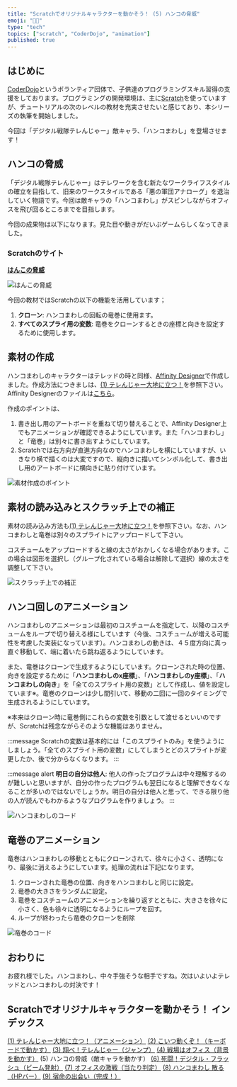 ```yaml
---
title: "Scratchでオリジナルキャラクターを動かそう！ (5) ハンコの脅威"
emoji: "🧑‍💻"
type: "tech"
topics: ["scratch", "CoderDojo", "animation"]
published: true
---
```


## はじめに

[CoderDojo](https://coderdojo.jp/)というボランティア団体で、子供達のプログラミングスキル習得の支援をしております。プログラミングの開発環境は、主に[Scratch](https://scratch.mit.edu)を使っていますが、チュートリアルの次のレベルの教材を充実させたいと感じており、本シリーズの執筆を開始しました。

今回は「デジタル戦隊テレんじゃー」敵キャラ、「ハンコまわし」を登場させます！

## ハンコの脅威

「デジタル戦隊テレんじゃー」はテレワークを含む新たなワークライフスタイルの確立を目指して、旧来のワークスタイルである「悪の軍団アナローグ」を退治していく物語です。今回は敵キャラの「ハンコまわし」がスピンしながらオフィスを飛び回るところまでを目指します。

今回の成果物は以下になります。見た目や動きがだいぶゲームらしくなってきました。

### Scratchのサイト

**[はんこの脅威](https://scratch.mit.edu/projects/746229425/)**

![はんこの脅威](/images/scratch-telenger-0050/scratch-telenger-0050-fighting.gif)

今回の教材ではScratchの以下の機能を活用しています；

1. **クローン**: ハンコまわしの回転の竜巻に使用ます。
2. **すべてのスプライ用の変数**: 竜巻をクローンするときの座標と向きを設定するために使用します。

## 素材の作成

ハンコまわしのキャラクターはテレッドの時と同様、[Affinity Designer](https://affinity.serif.com/ja-jp/designer)で作成しました。作成方法につきましは、[(1) テレんじゃー大地に立つ！](https://zenn.dev/naoji/articles/scratch-telenger-0010)を参照下さい。Affinity Designerのファイルは[こちら](https://github.com/naoji3x/zenn/blob/main/assets/scratch/stamp-collecting/stamp-collecting.afdesign)。

作成のポイントは、

1. 書き出し用のアートボードを重ねて切り替えることで、Affinity Designer上でもアニメーションが確認できるようにしています。また「ハンコまわし」と「竜巻」は別々に書き出すようにしています。
2. Scratchでは右方向が直進方向なのでハンコまわしを横にしていますが、いきなり横で描くのは大変ですので、縦向きに描いてシンボル化して、書き出し用のアートボードに横向きに貼り付けています。

![素材作成のポイント](/images/scratch-telenger-0050/affinity-designer.png)

## 素材の読み込みとスクラッチ上での補正

素材の読み込み方法も[(1) テレんじゃー大地に立つ！](https://zenn.dev/naoji/articles/scratch-telenger-0010)を参照下さい。なお、ハンコまわしと竜巻は別々のスプライトにアップロードして下さい。

コスチュームをアップロードすると線の太さがおかしくなる場合があります。この場合は図形を選択し（グループ化されている場合は解除して選択）線の太さを調整して下さい。

![スクラッチ上での補正](/images/scratch-telenger-0050/scratch-import.png)

## ハンコ回しのアニメーション

ハンコまわしのアニメーションは最初のコスチュームを指定して、以降のコスチュームをループで切り替える様にしています（今後、コスチュームが増える可能性を考慮した実装になっています）。ハンコまわしの動きは、４５度方向に真っ直ぐ移動して、端に着いたら跳ね返るようにしています。

また、竜巻はクローンで生成するようにしています。クローンされた時の位置、向きを設定するために「**ハンコまわしのx座標**」、「**ハンコまわしのy座標**」、「**ハンコまわしの向き**」を「全てのスプライト用の変数」として作成し、値を設定しています※。竜巻のクローンは少し間引いて、移動の二回に一回のタイミングで生成されるようにしています。

※本来はクローン時に竜巻側にこれらの変数を引数として渡せるといいのですが、Scratchは残念ながらそのような機能はありません。

:::message
Scratchの変数は基本的には「このスプライトのみ」を使うようにしましょう。「全てのスプライト用の変数」にしてしまうとどのスプライトが変更したか、後で分からなくなります。
:::

:::message alert
**明日の自分は他人**: 他人の作ったプログラムは中々理解するのが難しいと思いますが、自分の作ったプログラムも翌日になると理解できなくなることが多いのではないでしょうか。明日の自分は他人と思って、できる限り他の人が読んでもわかるようなプログラムを作りましょう。
:::

![ハンコまわしのコード](/images/scratch-telenger-0050/stamp-rolling-code.png)

## 竜巻のアニメーション

竜巻はハンコまわしの移動とともにクローンされて、徐々に小さく、透明になり、最後に消えるようにしています。処理の流れは下記になります。

1. クローンされた竜巻の位置、向きをハンコまわしと同じに設定。
2. 竜巻の大きさをランダムに設定。
3. 竜巻をコスチュームのアニメーションを繰り返すとともに、大きさを徐々に小さく、色も徐々に透明になるようにループを回す。
4. ループが終わったら竜巻のクローンを削除

![竜巻のコード](/images/scratch-telenger-0050/tornado-code.png)

## おわりに

お疲れ様でした。ハンコまわし、中々手強そうな相手ですね。次はいよいよテレッドとハンコまわしの対決です！

## Scratchでオリジナルキャラクターを動かそう！ インデックス

[(1) テレんじゃー大地に立つ！（アニメーション）](https://zenn.dev/naoji/articles/scratch-telenger-0010)
[(2) こいつ動くぞ！（キーボードで動かす）](https://zenn.dev/naoji/articles/scratch-telenger-0020)
[(3) 翔べ！テレんじゃー（ジャンプ）](https://zenn.dev/naoji/articles/scratch-telenger-0030)
[(4) 戦場はオフィス（背景を動かす）](https://zenn.dev/naoji/articles/scratch-telenger-0040)
(5) ハンコの脅威（敵キャラを動かす）
[(6) 死闘！デジタル・フラッシュ（ビーム発射）](https://zenn.dev/naoji/articles/scratch-telenger-0060)
[(7) オフィスの激戦（当たり判定）](https://zenn.dev/naoji/articles/scratch-telenger-0070)
[(8) ハンコまわし 散る（HPバー）](https://zenn.dev/naoji/articles/scratch-telenger-0080)
[(9) 宿命の出会い（完成！）](https://zenn.dev/naoji/articles/scratch-telenger-0090)
